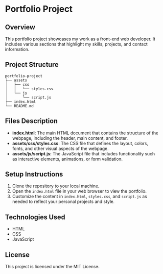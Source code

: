 # Portfolio Project

## Overview
This portfolio project showcases my work as a front-end web developer. It includes various sections that highlight my skills, projects, and contact information.

## Project Structure
```
portfolio-project
├── assets
│   ├── css
│   │   └── styles.css
│   └── js
│       └── script.js
├── index.html
└── README.md
```

## Files Description
- **index.html**: The main HTML document that contains the structure of the webpage, including the header, main content, and footer.
- **assets/css/styles.css**: The CSS file that defines the layout, colors, fonts, and other visual aspects of the webpage.
- **assets/js/script.js**: The JavaScript file that includes functionality such as interactive elements, animations, or form validation.

## Setup Instructions
1. Clone the repository to your local machine.
2. Open the `index.html` file in your web browser to view the portfolio.
3. Customize the content in `index.html`, `styles.css`, and `script.js` as needed to reflect your personal projects and style.

## Technologies Used
- HTML
- CSS
- JavaScript

## License
This project is licensed under the MIT License.